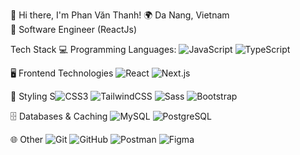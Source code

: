 👋 Hi there, I'm Phan Văn Thanh! 
🌍 Da Nang, Vietnam  
🚀 Software Engineer (ReactJs)

Tech Stack
💻 Programming Languages:
![JavaScript](https://img.shields.io/badge/-JavaScript-F7DF1E?logo=javascript&logoColor=000)
![TypeScript](https://img.shields.io/badge/-TypeScript-3178C6?logo=typescript&logoColor=fff)

🖥️ Frontend Technologies
![React](https://img.shields.io/badge/-React-61DAFB?logo=react&logoColor=000)
![Next.js](https://img.shields.io/badge/-Next.js-000000?logo=next.js&logoColor=fff)

🎨 Styling
S![CSS3](https://img.shields.io/badge/-CSS3-1572B6?logo=css3&logoColor=fff)
![TailwindCSS](https://img.shields.io/badge/-TailwindCSS-38B2AC?logo=tailwind-css&logoColor=fff)
![Sass](https://img.shields.io/badge/-Sass-CC6699?logo=sass&logoColor=fff)
![Bootstrap](https://img.shields.io/badge/-Bootstrap-7952B3?logo=bootstrap&logoColor=fff)

🗄️ Databases & Caching
![MySQL](https://img.shields.io/badge/-MySQL-4479A1?logo=mysql&logoColor=fff)
![PostgreSQL](https://img.shields.io/badge/-PostgreSQL-4169E1?logo=postgresql&logoColor=fff)

🌐 Other
![Git](https://img.shields.io/badge/-Git-F05032?logo=git&logoColor=fff)
![GitHub](https://img.shields.io/badge/-GitHub-181717?logo=github&logoColor=fff)
![Postman](https://img.shields.io/badge/-Postman-FF6C37?logo=postman&logoColor=fff)
![Figma](https://img.shields.io/badge/-Figma-F24E1E?logo=figma&logoColor=fff) 
